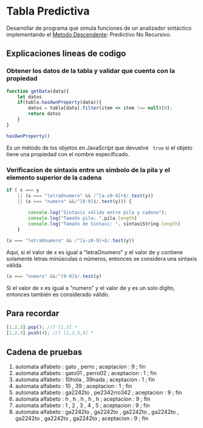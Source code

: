 # Tabla Predictiva

Desarrollar de programa que simula funciones de un analizador sintáctico implementando el [Metodo Descendente](https://www.uco.es/users/ma1fegan/2015-2016/pl-grado/temas/Tema-4.pdf): Predictivo No Recursivo.



## Explicaciones lineas de codigo
### Obtener los datos de la tabla y validar que cuenta con la propiedad
```javascript
function getData(data){
    let datos
    if(tabla.hasOwnProperty(data)){
        datos = tabla[data].filter(item => item !== null)[0];
        return datos
    }
}
```

```javascript 
hasOwnProperty()
``` 
Es un método de los objetos en JavaScript que devuelve ` true`  si el objeto tiene una propiedad con el nombre especificado.

### Verificacion de sintaxis entre un simbolo de la pila y el elemento superior de la cadena
```javascript
if ( x === y 
    || (x === "letraOnumero" && /^[a-z0-9]+$/.test(y)) 
    || (x === "numero" &&/^[0-9]$/.test(y))) {
    
        console.log("Sintaxis válida entre pila y cadena");
        console.log("Tamaño pila: ",pila.length)
        console.log("Tamaño de Sintaxi: ", sintaxiString.length)
    }
```

```javascript 
(x === "letraOnumero" && /^[a-z0-9]+$/.test(y))
``` 
Aquí, si el valor de x es igual a "letraOnumero" y el valor de y contiene solamente letras minúsculas o números, entonces se considera una sintaxis válida.

```javascript 
(x === "numero" &&/^[0-9]$/.test(y)
``` 
Si el valor de x es igual a "numero" y el valor de y es un solo dígito, entonces también es considerado válido.

## Para recordar
```javascript
[1,2,3].pop(); //? [1,2] * 
[1,2,3].push(4); //? [1,2,3,4] * 
```

## Cadena de pruebas
1. automata alfabeto : gato , perro ; aceptacion : 9 ; fin
2. automata alfabeto : gato01 , perro02 ; aceptacion : 1 ; fin
3. automata alfabeto : 10hola , 39nada ; aceptacion : 1 ; fin
4. automata alfabeto : 10 , 39 ; aceptacion : 1 ; fin
5. automata alfabeto : ga2242to , pe2342rro342 ; aceptacion : 9 ; fin
6. automata alfabeto : h , h , h , h , h ; aceptacion : 9 ; fin
7. automata alfabeto : 1 , 2 , 3 , 4 , 5 ; aceptacion : 9 ; fin
8. automata alfabeto : ga2242to , ga2242to , ga2242to , ga2242to , ga2242to , ga2242to , ga2242to ; aceptacion : 9 ; fin



